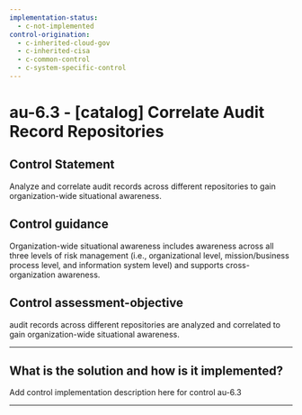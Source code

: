 ```yaml
---
implementation-status:
  - c-not-implemented
control-origination:
  - c-inherited-cloud-gov
  - c-inherited-cisa
  - c-common-control
  - c-system-specific-control
---
```


# au-6.3 - \[catalog\] Correlate Audit Record Repositories

## Control Statement

Analyze and correlate audit records across different repositories to gain organization-wide situational awareness.

## Control guidance

Organization-wide situational awareness includes awareness across all three levels of risk management (i.e., organizational level, mission/business process level, and information system level) and supports cross-organization awareness.

## Control assessment-objective

audit records across different repositories are analyzed and correlated to gain organization-wide situational awareness.

______________________________________________________________________

## What is the solution and how is it implemented?

Add control implementation description here for control au-6.3

______________________________________________________________________
